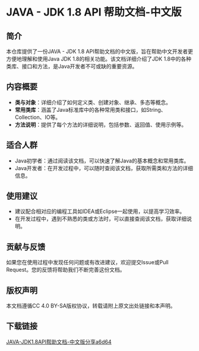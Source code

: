 # JAVA - JDK 1.8 API 帮助文档-中文版

## 简介
本仓库提供了一份JAVA - JDK 1.8 API帮助文档的中文版，旨在帮助中文开发者更方便地理解和使用Java JDK 1.8的相关功能。该文档详细介绍了JDK 1.8中的各种类库、接口和方法，是Java开发者不可或缺的重要资源。

## 内容概要
- **类与对象**：详细介绍了如何定义类、创建对象、继承、多态等概念。
- **常用类库**：涵盖了Java标准库中的各种常用类和接口，如String、Collection、IO等。
- **方法说明**：提供了每个方法的详细说明，包括参数、返回值、使用示例等。

## 适合人群
- Java初学者：通过阅读该文档，可以快速了解Java的基本概念和常用类库。
- Java开发者：在开发过程中，可以随时查阅该文档，获取所需类和方法的详细信息。

## 使用建议
- 建议配合相对应的编程工具如IDEA或Eclipse一起使用，以提高学习效率。
- 在开发过程中，遇到不熟悉的类或方法时，可以直接查阅该文档，获取详细说明。

## 贡献与反馈
如果您在使用过程中发现任何问题或有改进建议，欢迎提交Issue或Pull Request。您的反馈将帮助我们不断完善这份文档。

## 版权声明
本文档遵循CC 4.0 BY-SA版权协议，转载请附上原文出处链接和本声明。

## 下载链接

[JAVA-JDK1.8API帮助文档-中文版分享a6d64](https://pan.quark.cn/s/19ac423be332)